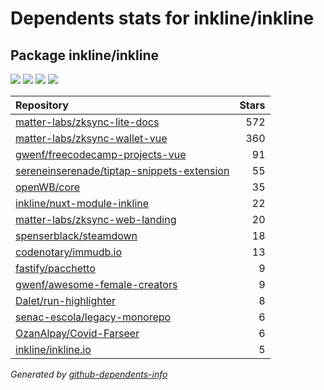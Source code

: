 # Dependents stats for inkline/inkline

## Package inkline/inkline

[![](https://img.shields.io/static/v1?label=Used%20by&message=15&color=informational&logo=slickpic)](https://github.com/inkline/inkline/network/dependents)
[![](https://img.shields.io/static/v1?label=Used%20by%20(public)&message=15&color=informational&logo=slickpic)](https://github.com/inkline/inkline/network/dependents)
[![](https://img.shields.io/static/v1?label=Used%20by%20(private)&message=-15&color=informational&logo=slickpic)](https://github.com/inkline/inkline/network/dependents)
[![](https://img.shields.io/static/v1?label=Used%20by%20(stars)&message=119&color=informational&logo=slickpic)](https://github.com/inkline/inkline/network/dependents)

| Repository | Stars  |
| :--------  | -----: |
|[matter-labs/zksync-lite-docs](https://github.com/matter-labs/zksync-lite-docs) | 572 |
|[matter-labs/zksync-wallet-vue](https://github.com/matter-labs/zksync-wallet-vue) | 360 |
|[gwenf/freecodecamp-projects-vue](https://github.com/gwenf/freecodecamp-projects-vue) | 91 |
|[sereneinserenade/tiptap-snippets-extension](https://github.com/sereneinserenade/tiptap-snippets-extension) | 55 |
|[openWB/core](https://github.com/openWB/core) | 35 |
|[inkline/nuxt-module-inkline](https://github.com/inkline/nuxt-module-inkline) | 22 |
|[matter-labs/zksync-web-landing](https://github.com/matter-labs/zksync-web-landing) | 20 |
|[spenserblack/steamdown](https://github.com/spenserblack/steamdown) | 18 |
|[codenotary/immudb.io](https://github.com/codenotary/immudb.io) | 13 |
|[fastify/pacchetto](https://github.com/fastify/pacchetto) | 9 |
|[gwenf/awesome-female-creators](https://github.com/gwenf/awesome-female-creators) | 9 |
|[Dalet/run-highlighter](https://github.com/Dalet/run-highlighter) | 8 |
|[senac-escola/legacy-monorepo](https://github.com/senac-escola/legacy-monorepo) | 6 |
|[OzanAlpay/Covid-Farseer](https://github.com/OzanAlpay/Covid-Farseer) | 6 |
|[inkline/inkline.io](https://github.com/inkline/inkline.io) | 5 |

_Generated by [github-dependents-info](https://github.com/nvuillam/github-dependents-info)_